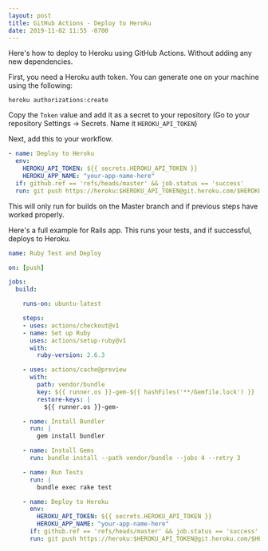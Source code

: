```yaml
---
layout: post
title: GitHub Actions - Deploy to Heroku
date: 2019-11-02 11:55 -0700
---
```

Here's how to deploy to Heroku using GitHub Actions. Without adding any new dependencies.

First, you need a Heroku auth token. You can generate one on your machine using the following:

```
heroku authorizations:create
```

Copy the `Token` value and add it as a secret to your repository (Go to your repository Settings -> Secrets. Name it `HEROKU_API_TOKEN`)

Next, add this to your workflow.

```yml
- name: Deploy to Heroku
  env:
    HEROKU_API_TOKEN: ${{ secrets.HEROKU_API_TOKEN }}
    HEROKU_APP_NAME: "your-app-name-here"
  if: github.ref == 'refs/heads/master' && job.status == 'success'
  run: git push https://heroku:$HEROKU_API_TOKEN@git.heroku.com/$HEROKU_APP_NAME.git origin/master:master
```

This will only run for builds on the Master branch and if previous steps have worked properly.

Here's a full example for Rails app. This runs your tests, and if successful, deploys to Heroku.

```yml
name: Ruby Test and Deploy

on: [push]

jobs:
  build:

    runs-on: ubuntu-latest

    steps:
    - uses: actions/checkout@v1
    - name: Set up Ruby
      uses: actions/setup-ruby@v1
      with:
        ruby-version: 2.6.3

    - uses: actions/cache@preview
      with:
        path: vendor/bundle
        key: ${{ runner.os }}-gem-${{ hashFiles('**/Gemfile.lock') }}
        restore-keys: |
          ${{ runner.os }}-gem-

    - name: Install Bundler
      run: |
        gem install bundler

    - name: Install Gems
      run: bundle install --path vendor/bundle --jobs 4 --retry 3

    - name: Run Tests
      run: |
        bundle exec rake test

    - name: Deploy to Heroku
      env:
        HEROKU_API_TOKEN: ${{ secrets.HEROKU_API_TOKEN }}
        HEROKU_APP_NAME: "your-app-name-here"
      if: github.ref == 'refs/heads/master' && job.status == 'success'
      run: git push https://heroku:$HEROKU_API_TOKEN@git.heroku.com/$HEROKU_APP_NAME.git origin/master:master
```

